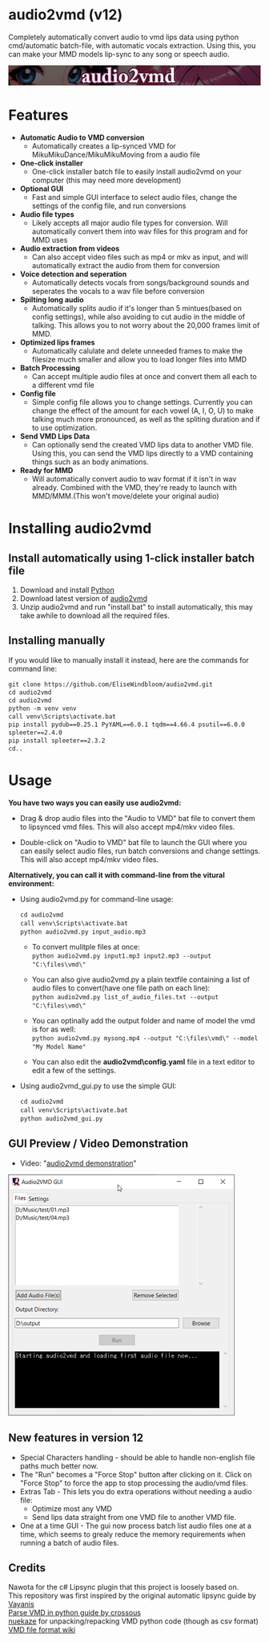 # audio2vmd (v12)
Completely automatically convert audio to vmd lips data using python cmd/automatic batch-file, with automatic vocals extraction. Using this, you can make your MMD models lip-sync to any song or speech audio. 

![topimg](audio2vmd/img/audio2vmd_1.png)

# Features
- **Automatic Audio to VMD conversion**
  - Automatically creates a lip-synced VMD for MikuMikuDance/MikuMikuMoving from a audio file
- **One-click installer**
  - One-click installer batch file to easily install audio2vmd on your computer (this may need more development)
- **Optional GUI**
  - Fast and simple GUI interface to select audio files, change the settings of the config file, and run conversions
- **Audio file types**
  - Likely accepts all major audio file types for conversion. Will automatically convert them into wav files for this program and for MMD uses
- **Audio extraction from videos**
  - Can also accept video files such as mp4 or mkv as input, and will automatically extract the audio from them for conversion
- **Voice detection and seperation**
  - Automatically detects vocals from songs/background sounds and seperates the vocals to a wav file before conversion
- **Spilting long audio**
  - Automatically splits audio if it's longer than 5 mintues(based on config settings), while also avoiding to cut audio in the middle of talking. This allows you to not worry about the 20,000 frames limit of MMD.
- **Optimized lips frames**
  - Automatically calulate and delete unneeded frames to make the filesize much smaller and allow you to load longer files into MMD
- **Batch Processing**
  - Can accept multiple audio files at once and convert them all each to a different vmd file
- **Config file**
  - Simple config file allows you to change settings. Currently you can change the effect of the amount for each vowel (A, I, O, U) to make talking much more pronounced, as well as the spliting duration and if to use optimization.
- **Send VMD Lips Data**
  - Can optionally send the created VMD lips data to another VMD file. Using this, you can send the VMD lips directly to a VMD containing things such as an body animations. 
- **Ready for MMD**
  - Will automatically convert audio to wav format if it isn't in wav already. Combined with the VMD, they're ready to launch with MMD/MMM.(This won't move/delete your original audio)
 
# Installing audio2vmd
## Install automatically using 1-click installer batch file
1) Download and install [Python](https://www.python.org/downloads/windows/)
2) Download latest version of [audio2vmd](https://github.com/EliseWindbloom/audio2vmd/archive/refs/heads/main.zip)
3) Unzip audio2vmd and run "install.bat" to install automatically, this may take awhile to download all the required files.

## Installing manually 
If you would like to manually install it instead, here are the commands for command line:
```
git clone https://github.com/EliseWindbloom/audio2vmd.git
cd audio2vmd
cd audio2vmd
python -m venv venv
call venv\Scripts\activate.bat
pip install pydub==0.25.1 PyYAML==6.0.1 tqdm==4.66.4 psutil==6.0.0 spleeter==2.4.0
pip install spleeter==2.3.2
cd..
```

# Usage
**You have two ways you can easily use audio2vmd:**
  - Drag & drop audio files into the "Audio to VMD" bat file to convert them to lipsynced vmd files. This will also accept mp4/mkv video files.
    
  - Double-click on "Audio to VMD" bat file to launch the GUI where you can easily select audio files, run batch conversions and change settings. This will also accept mp4/mkv video files.

**Alternatively, you can call it with command-line from the vitural environment:**  
- Using audio2vmd.py for command-line usage:  
  ```python
  cd audio2vmd  
  call venv\Scripts\activate.bat
  python audio2vmd.py input_audio.mp3
  ````
  - To convert mulitple files at once:  
  `python audio2vmd.py input1.mp3 input2.mp3 --output "C:\files\vmd\"` 

  - You can also give audio2vmd.py a plain textfile containing a list of audio files to convert(have one file path on each line):  
    `python audio2vmd.py list_of_audio_files.txt --output "C:\files\vmd\"`
    
  - You can optinally add the output folder and name of model the vmd is for as well:  
    `python audio2vmd.py mysong.mp4 --output "C:\files\vmd\" --model "My Model Name"`
    
  - You can also edit the **audio2vmd\config.yaml** file in a text editor to edit a few of the settings.
    
- Using audio2vmd_gui.py to use the simple GUI:  
  ```python
  cd audio2vmd  
  call venv\Scripts\activate.bat
  python audio2vmd_gui.py
  ```

## GUI Preview / Video Demonstration
- Video: "[audio2vmd demonstration](https://vimeo.com/989158449)"
  
![gui1](audio2vmd/img/gui1.png)

## New features in version 12
  - Special Characters handling - should be able to handle non-english file paths much better now.
  - The "Run" becomes a "Force Stop" button after clicking on it. Click on "Force Stop" to force the app to stop processing the audio/vmd files.
  - Extras Tab - This lets you do extra operations without needing a audio file:
    - Optimize most any VMD
    - Send lips data straight from one VMD file to another VMD file.
  - One at a time GUI - The gui now process batch list audio files one at a time, which seems to grealy reduce the memory requirements when running a batch of audio files.
  
  
## Credits
Nawota for the c# Lipsync plugin that this project is loosely based on.  
This repository was first inspired by the original automatic lipsync guide by [Vayanis](https://www.youtube.com/watch?v=ozKBYGiyPJE)  
[Parse VMD in python guide by crossous](https://www.jianshu.com/p/ae312fb53fc3)  
[nuekaze](https://github.com/nuekaze/VMD-motion-extract/tree/master) for unpacking/repacking VMD python code (though as csv format)  
[VMD file format wiki](https://mikumikudance.fandom.com/wiki/VMD_file_format)  
